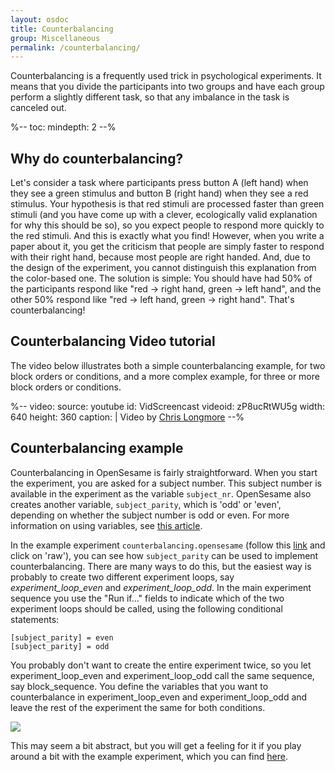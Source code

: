 ```yaml
---
layout: osdoc
title: Counterbalancing
group: Miscellaneous
permalink: /counterbalancing/
---
```


Counterbalancing is a frequently used trick in psychological experiments. It means that you divide the participants into two groups and have each group perform a slightly different task, so that any imbalance in the task is canceled out.

%--
toc:
 mindepth: 2
--%

## Why do counterbalancing?

Let's consider a task where participants press button A (left hand) when they see a green stimulus and button B (right hand) when they see a red stimulus. Your hypothesis is that red stimuli are processed faster than green stimuli (and you have come up with a clever, ecologically valid explanation for why this should be so), so you expect people to respond more quickly to the red stimuli. And this is exactly what you find! However, when you write a paper about it, you get the criticism that people are simply faster to respond with their right hand, because most people are right handed. And, due to the design of the experiment, you cannot distinguish this explanation from the color-based one. The solution is simple: You should have had 50% of the participants respond like "red → right hand, green → left hand", and the other 50% respond like "red -> left hand, green -> right hand". That's counterbalancing!

## Counterbalancing Video tutorial

The video below illustrates both a simple counterbalancing example, for two block orders or conditions, and a more complex example, for three or more block orders or conditions.

%--
video:
 source: youtube
 id: VidScreencast
 videoid: zP8ucRtWU5g
 width: 640
 height: 360
 caption: |
  Video by [Chris Longmore](http://www.chrislongmore.co.uk/)
--%

## Counterbalancing example

Counterbalancing in OpenSesame is fairly straightforward. When you start the experiment, you are asked for a subject number. This subject number is available in the experiment as the variable `subject_nr`. OpenSesame also creates another variable, `subject_parity`, which is 'odd' or 'even', depending on whether the subject number is odd or even. For more information on using variables, see [this article][variables].

In the example experiment `counterbalancing.opensesame` (follow this [link][example] and click on 'raw'), you can see how `subject_parity` can be used to implement counterbalancing. There are many ways to do this, but the easiest way is probably to create two different experiment loops, say *experiment_loop_even* and *experiment_loop_odd*. In the main experiment sequence you use the "Run if..." fields to indicate which of the two experiment loops should be called, using the following conditional statements:

	[subject_parity] = even
	[subject_parity] = odd

You probably don't want to create the entire experiment twice, so you let experiment_loop_even and experiment_loop_odd call the same sequence, say block_sequence. You define the variables that you want to counterbalance in experiment_loop_even and experiment_loop_odd and leave the rest of the experiment the same for both conditions.

![](/img/fig/fig10.3.1.png)

This may seem a bit abstract, but you will get a feeling for it if you play around a bit with the example experiment, which you can find [here][example].

[variables]: /usage/variables-and-conditional-statements/
[example]: https://gist.github.com/4176984
